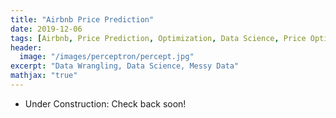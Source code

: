 ```yaml
---
title: "Airbnb Price Prediction"
date: 2019-12-06
tags: [Airbnb, Price Prediction, Optimization, Data Science, Price Optimization, Data Modelling]
header:
  image: "/images/perceptron/percept.jpg"
excerpt: "Data Wrangling, Data Science, Messy Data"
mathjax: "true"
---
```


* Under Construction: Check back soon!
